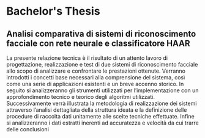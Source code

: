 # Bachelor's Thesis
## Analisi comparativa di sistemi di riconoscimento facciale con rete neurale e classificatore HAAR
La presente relazione tecnica è il risultato di un attento lavoro di progettazione, realizzazione e test di due sistemi di riconoscimento facciale allo scopo di analizzare e confrontare le prestazioni ottenute. Verranno introdotti i concetti base necessari alla comprensione del sistema, così come una serie di applicazioni esistenti e un breve accenno storico. In seguito si analizzeranno gli strumenti utilizzati per l’implementazione con un approfondimento tecnico e teorico degli algoritmi utilizzati. Successivamente verrà illustrata la metodologia di realizzazione dei sistemi attraverso l’analisi dettagliata della struttura ideata e la definizione delle procedure di raccolta dati unitamente alle scelte tecniche effettuate. Infine si analizzeranno i dati estratti inerenti ad accuratezza e velocità da cui trarre delle conclusioni
